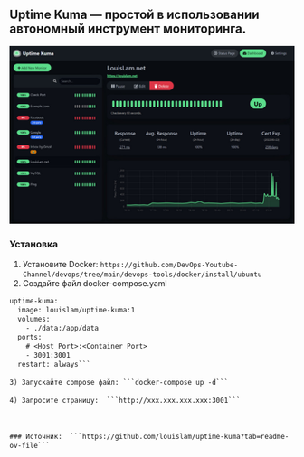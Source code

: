 ## Uptime Kuma — простой в использовании автономный инструмент мониторинга.

![Example](kuma-uptime.png)


### Установка
1) Установите Docker: ```https://github.com/DevOps-Youtube-Channel/devops/tree/main/devops-tools/docker/install/ubuntu```
2) Создайте файл docker-compose.yaml

  ```services:
  uptime-kuma:
    image: louislam/uptime-kuma:1
    volumes:
      - ./data:/app/data
    ports:
      # <Host Port>:<Container Port>
      - 3001:3001
    restart: always```

3) Запускайте compose файл: ```docker-compose up -d```

4) Запросите страницу:  ```http://xxx.xxx.xxx.xxx:3001```



### Источник:  ```https://github.com/louislam/uptime-kuma?tab=readme-ov-file```
